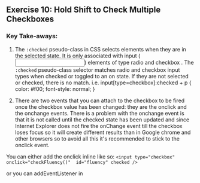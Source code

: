 ## Exercise 10: Hold Shift to Check Multiple Checkboxes

### Key Take-aways:

1. The `:checked` pseudo-class in CSS selects elements when they are in the selected state. It is only associated with input (<input>) elements of type radio and checkbox . The `:checked` pseudo-class selector matches radio and checkbox input types when checked or toggled to an on state. If they are not selected or checked, there is no match.
i.e. 
input[type=checkbox]:checked + p {
  color: #f00;
  font-style: normal;
}

2. There are two events that you can attach to the checkbox to be fired once the checkbox value has been changed: they are the onclick and the onchange events. There is a problem with the onchange event is that it is not called until the checked state has been updated and since Internet Explorer does not fire the onChange event till the checkbox loses focus so it will create different results than in Google chrome and other browsers so to avoid all this it's recommended to stick to the onclick event. 

You can either add the onclick inline like so:
```<input type="checkbox" onclick="checkFluency()"  id="fluency" checked />``` 


or you can addEventListener in <script> tag like so:

```checkbox.addEventListener('click', handleClick)```

3. Side note: you can add a checked property to the checkbox so it is checked by default. 